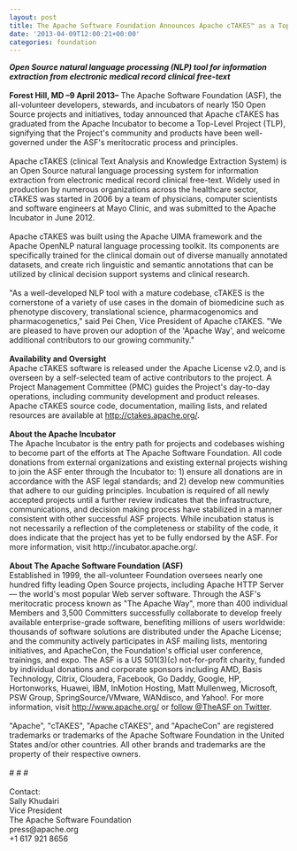 ```yaml
---
layout: post
title: The Apache Software Foundation Announces Apache cTAKES™ as a Top-Level Project
date: '2013-04-09T12:00:21+00:00'
categories: foundation
---
```

<div><b><i>Open Source natural language processing (NLP) tool for information extraction from electronic medical record clinical free-text</i></b></div> 
  <div><br /></div> 
  <div><b>Forest Hill, MD –9 April 2013–</b> The Apache Software Foundation (ASF), the all-volunteer developers, stewards, and incubators of nearly 150 Open Source projects and initiatives, today announced that Apache cTAKES has graduated from the Apache Incubator to become a Top-Level Project (TLP), signifying that the Project's community and products have been well-governed under the ASF's meritocratic process and principles.</div> 
  <div><br /></div> 
  <div>Apache cTAKES (clinical Text Analysis and Knowledge Extraction System) is an Open Source natural language processing system for information extraction from electronic medical record clinical free-text. Widely used in production by numerous organizations across the healthcare sector, cTAKES was started in 2006 by a team of physicians, computer scientists and software engineers at Mayo Clinic, and was submitted to the Apache Incubator in June 2012.&nbsp;</div> 
  <div><br /></div> 
  <div>Apache cTAKES was built using the Apache UIMA framework and the Apache OpenNLP natural language processing toolkit. Its components are specifically trained for the clinical domain out of diverse manually annotated datasets, and create rich linguistic and semantic annotations that can be utilized by clinical decision support systems and clinical research.&nbsp;</div> 
  <div><br /></div> 
  <div>&quot;As a well-developed NLP tool with a mature codebase, cTAKES is the cornerstone of a variety of use cases in the domain of biomedicine such as phenotype discovery, translational science, pharmacogenomics and pharmacogenetics,&quot; said Pei Chen, Vice President of Apache cTAKES. &quot;We are pleased to have proven our adoption of the 'Apache Way', and welcome additional contributors to our growing community.&quot;</div> 
  <div><br /></div> 
  <div><b>Availability and Oversight</b></div> 
  <div>Apache cTAKES software is released under the Apache License v2.0, and is overseen by a self-selected team of active contributors to the project. A Project Management Committee (PMC) guides the Project's day-to-day operations, including community development and product releases. Apache cTAKES source code, documentation, mailing lists, and related resources are available at <a href="http://ctakes.apache.org/">http://ctakes.apache.org/</a>.&nbsp;</div> 
  <div><br /></div> 
  <div><b>About the Apache Incubator</b></div> 
  <div>The Apache Incubator is the entry path for projects and codebases wishing to become part of the efforts at The Apache Software Foundation. All code donations from external organizations and existing external projects wishing to join the ASF enter through the Incubator to: 1) ensure all donations are in accordance with the ASF legal standards; and 2) develop new communities that adhere to our guiding principles. Incubation is required of all newly accepted projects until a further review indicates that the infrastructure, communications, and decision making process have stabilized in a manner consistent with other successful ASF projects. While incubation status is not necessarily a reflection of the completeness or stability of the code, it does indicate that the project has yet to be fully endorsed by the ASF. For more information, visit <a>http://incubator.apache.org/</a>.</div> 
  <div><br /></div> 
  <div><b>About The Apache Software Foundation (ASF)</b></div> 
  <div>Established in 1999, the all-volunteer Foundation oversees nearly one hundred fifty leading Open Source projects, including Apache HTTP Server — the world's most popular Web server software. Through the ASF's meritocratic process known as &quot;The Apache Way&quot;, more than 400 individual Members and 3,500 Committers successfully collaborate to develop freely available enterprise-grade software, benefiting millions of users worldwide: thousands of software solutions are distributed under the Apache License; and the community actively participates in ASF mailing lists, mentoring initiatives, and ApacheCon, the Foundation's official user conference, trainings, and expo. The ASF is a US 501(3)(c) not-for-profit charity, funded by individual donations and corporate sponsors including AMD, Basis Technology, Citrix, Cloudera, Facebook, Go Daddy, Google, HP, Hortonworks, Huawei, IBM, InMotion Hosting, Matt Mullenweg, Microsoft, PSW Group, SpringSource/VMware, WANdisco, and Yahoo!. For more information, visit <a href="http://www.apache.org/">http://www.apache.org/</a> or <a href="https://twitter.com/TheASF">follow @TheASF on Twitter</a>.</div> 
  <div><br /></div> 
  <div>&quot;Apache&quot;, &quot;cTAKES&quot;, &quot;Apache cTAKES&quot;, and &quot;ApacheCon&quot; are registered trademarks or trademarks of the Apache Software Foundation in the United States and/or other countries. All other brands and trademarks are the property of their respective owners.</div> 
  <div><br /></div> 
  <div># # #</div> 
  <div><br /></div> 
  <div>Contact:</div> 
  <div>Sally Khudairi</div> 
  <div>Vice President</div> 
  <div>The Apache Software Foundation</div> 
  <div>press@apache.org</div> 
  <div>+1 617 921 8656</div>
